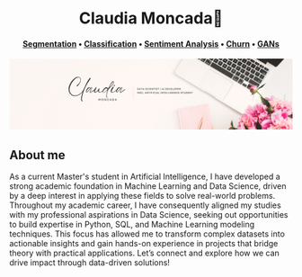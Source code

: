 <div align="center">
<h1 align="center">Claudia Moncada👋</h1>
</div>
<h4 align="center">
  <b><a href="Segmentation">Segmentation</a></b>
  •
  <b><a href="Classification">Classification</a></b>
  •
  <b><a href="">Sentiment Analysis</a></b>
  •
  <b><a href="">Churn</a></b>
  •
  <a href="GANs">GANs</a>
</h3>
<img src="Claudia_Banner.png">

## About me
As a current Master's student in Artificial Intelligence, I have developed a strong academic foundation in Machine Learning and Data Science, driven by a deep interest in applying these fields to solve real-world problems. Throughout my academic career, I have consequently aligned my studies with my professional aspirations in Data Science, seeking out opportunities to build expertise in Python, SQL, and Machine Learning modeling techniques. This focus has allowed me to transform complex datasets into actionable insights and gain hands-on experience in projects that bridge theory with practical applications. Let’s connect and explore how we can drive impact through data-driven solutions!

